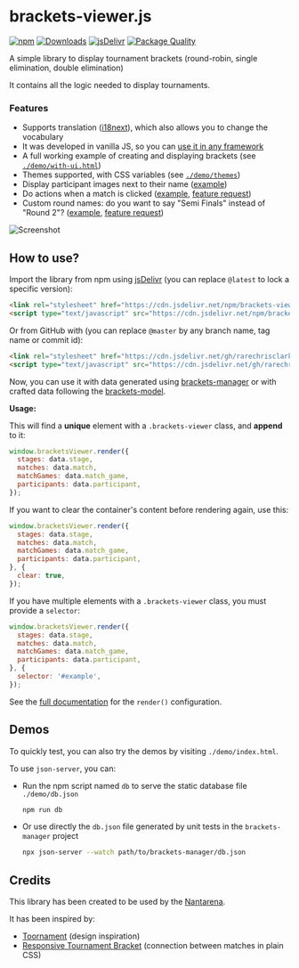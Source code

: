 # brackets-viewer.js

[![npm](https://img.shields.io/npm/v/brackets-viewer.svg)](https://www.npmjs.com/package/brackets-viewer)
[![Downloads](https://img.shields.io/npm/dt/brackets-viewer.svg)](https://www.npmjs.com/package/brackets-viewer)
[![jsDelivr](https://data.jsdelivr.com/v1/package/npm/brackets-viewer/badge?style=rounded)](https://www.jsdelivr.com/package/npm/brackets-viewer)
[![Package Quality](https://packagequality.com/shield/brackets-viewer.svg)](https://packagequality.com/#?package=brackets-viewer)

A simple library to display tournament brackets (round-robin, single elimination, double elimination)

It contains all the logic needed to display tournaments.

### Features

- Supports translation ([i18next](https://www.i18next.com/)), which also allows you to change the vocabulary
- It was developed in vanilla JS, so you can [use it in any framework](https://github.com/Drarig29/brackets-viewer.js/discussions/74)
- A full working example of creating and displaying brackets (see [`./demo/with-ui.html`](demo/with-ui.html))
- Themes supported, with CSS variables (see [`./demo/themes`](/demo/themes))
- Display participant images next to their name ([example](https://github.com/Drarig29/brackets-viewer.js/blob/668aae1ed9db41ab21665459635cd6b71cad247c/demo/with-api.html#L34-L38))
- Do actions when a match is clicked ([example](https://github.com/Drarig29/brackets-viewer.js/blob/ed31fc4fc43336d3543411f802a8b1d9d592d467/demo/with-api.html#L53), [feature request](https://github.com/Drarig29/brackets-viewer.js/discussions/80))
- Custom round names: do you want to say "Semi Finals" instead of "Round 2"? ([example](https://github.com/Drarig29/brackets-viewer.js/blob/ed31fc4fc43336d3543411f802a8b1d9d592d467/demo/with-api.html#L46-L52), [feature request](https://github.com/Drarig29/brackets-viewer.js/discussions/93))

![Screenshot](screenshot.png)

## How to use?

Import the library from npm using [jsDelivr](https://www.jsdelivr.com/) (you can replace `@latest` to lock a specific version):

```html
<link rel="stylesheet" href="https://cdn.jsdelivr.net/npm/brackets-viewer@latest/dist/brackets-viewer.min.css" />
<script type="text/javascript" src="https://cdn.jsdelivr.net/npm/brackets-viewer@latest/dist/brackets-viewer.min.js"></script>
```

Or from GitHub with (you can replace `@master` by any branch name, tag name or commit id):

```html
<link rel="stylesheet" href="https://cdn.jsdelivr.net/gh/rarechrisclark/tournament-frontend@master/dist/brackets-viewer.min.css" />
<script type="text/javascript" src="https://cdn.jsdelivr.net/gh/rarechrisclark/tournament-frontend@master/dist/brackets-viewer.min.js"></script>
```

Now, you can use it with data generated using [brackets-manager](https://github.com/Drarig29/brackets-manager.js) or with crafted data following the [brackets-model](https://github.com/Drarig29/brackets-model).

**Usage:**

This will find a **unique** element with a `.brackets-viewer` class, and **append** to it:

```js
window.bracketsViewer.render({
  stages: data.stage,
  matches: data.match,
  matchGames: data.match_game,
  participants: data.participant,
});
```

If you want to clear the container's content before rendering again, use this:

```js
window.bracketsViewer.render({
  stages: data.stage,
  matches: data.match,
  matchGames: data.match_game,
  participants: data.participant,
}, {
  clear: true,
});
```

If you have multiple elements with a `.brackets-viewer` class, you must provide a `selector`:

```js
window.bracketsViewer.render({
  stages: data.stage,
  matches: data.match,
  matchGames: data.match_game,
  participants: data.participant,
}, {
  selector: '#example',
});
```

See the [full documentation](https://drarig29.github.io/brackets-docs/reference/viewer/interfaces/Config.html) for the `render()` configuration.

## Demos

To quickly test, you can also try the demos by visiting `./demo/index.html`.

To use `json-server`, you can:

- Run the npm script named `db` to serve the static database file `./demo/db.json`

  ```bash
  npm run db
  ```

- Or use directly the `db.json` file generated by unit tests in the `brackets-manager` project

  ```bash
  npx json-server --watch path/to/brackets-manager/db.json
  ```

## Credits

This library has been created to be used by the [Nantarena](https://nantarena.net/).

It has been inspired by:

- [Toornament](https://www.toornament.com/en_US/) (design inspiration)
- [Responsive Tournament Bracket](https://codepen.io/jimmyhayek/full/yJkdEB) (connection between matches in plain CSS)
